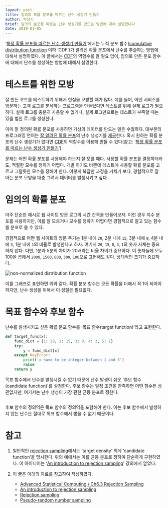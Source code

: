 ```yaml
---
layout: post
title: 임의의 확률 분포를 따르는 난수 생성기 만들기
author: 박장시
brief: 임의의 분포를 따르는 난수 생성기를 만드는 방법에 대해 설명합니다
date: 2019-01-05
---
```


‘[특정 확률 분포를 따르는 난수 생성기 만들기](/2017/04/13/how_to_make_random_number_generator_for_any_probability_distribution.html)‘에서는
누적 분포 함수([cumulative distribution function](https://en.wikipedia.org/wiki/Cumulative_distribution_function) 이하 ‘CDF’)가
알려진 확률 분포에서 난수를 추출하는 방법에 대해서 설명하였다.
이 글에서는 [CDF](https://en.wikipedia.org/wiki/Cumulative_distribution_function)의
역함수를 알 필요 없이, 임의로 만든 분포 함수에 대해서 난수를 생성하는 방법에 대해서 설명한다.

# 테스트를 위한 모방
잘 만든 코드를 테스트하기 위해서 현실을 모방할 때가 많다.
예를 들어, 어떤 서비스를 방문하는 고객 로그를 분석하는 프로그램을 만들었다면 테스트를 위해 실제 로그가 필요하다.
실제 로그를 충분히 사용할 수 없거나, 실제 로그만으로는 테스트가 부족할 때는 있을 법한 로그를 생성한다.

이미 잘 정의된 확률 분포를 사용하면 가상의 데이터를 만드는 일은 수월하다.
대부분의 프로그래밍 언어는 [잘 알려진 확률 분포]((https://en.wikipedia.org/wiki/Probability_distribution#Common_probability_distributions))의
난수 생성기를 [제공](https://docs.scipy.org/doc/scipy/reference/stats.html)한다.
혹시 원하는 확률 분포의 난수 생성기가 없다면 [CDF](https://en.wikipedia.org/wiki/Cumulative_distribution_function)의
역함수를 이용해 만들 수 있다(참고: ‘[특정 확률 분포를 따르는 난수 생성기 만들기](/2017/04/13/how_to_make_random_number_generator_for_any_probability_distribution.html)’).

문제는 어떤 확률 분포를 사용해야 하는지 잘 모를 때다.
사용할 확률 분포를 결정하더라도, 적절한 모수를 정하기 어렵다.
개발 하기도 바쁜데 테스트에 사용할 확률 분포를 고르고 그럴듯한 모수를 정해야 한다.
이렇게 복잡한 과정을 거치기 보다, 경험적으로 잘 아는 분포 모양을 대충 그려서 데이터를 발생시키고 싶다.

# 임의의 확률 분포
아주 단순한 예시로 웹 사이트 방문 로그의 시간 간격을 만들어보자.
이런 경우 지수 분포를 사용하지만, 이를 잘 모르거나 모수를 정하기 어렵다면 경험적으로 알고 있는 함수를 분포로 쓸 수 있다.

경험적으로 어떤 웹 사이트의 방문 주기는 1분 내에 `20`, 2분 내에 `15`, 3분 내에 `8`, 4분 내에 `3`, 1분 내에 `1`의 비율로 발생한다고 하자.
여기서 `20`, `15`, `8`, `3`, `1`의 숫자 자체는 중요하지 않다.
다만, 1분과 5분의 차이가 20배라는 비율 차이가 중요하다.
이 숫자들에 모두 100을 곱해서 `2000`, `1500`, `800`, `300`, `100`으로 표현해도 같다.
상대적인 크기가 중요하다.

![non-normalized distribution function]()

이를 그래프로 표현하면 위와 같다. 확률 분포 함수는 모든 확률을 더해서 꼭 1이 되어야 하지만, 난수 생성을 위해서 이 성질은 필요없다.

# 목표 함수와 후보 함수

난수를 발생시키고 싶은 확률 분포 함수를 ‘목표 함수(target function)’라고 표현한다.

```python
def target_func(x):
    func_dict = {1: 20, 2: 15, 3: 8, 4: 3, 5: 1}
    try:
        y = func_dict[x]
    except KeyError:
        print('x have to be integer between 1 and 5')
        raise
    return y
```

목표 함수에서 난수를 발생시킬 수 없기 때문에 난수 발생이 쉬운 '후보 함수(candidate function)'를 설정한다.
후보 함수는 일정 조건을 만족하면 어떤 함수든 상관없지만, 여기서는 난수 생성이 가장 편한 균등 분포로 정한다.

```python

```

후보 함수의 정의역은 목표 함수의 정의역을 포함해야 한다.
이는 후보 함수에서 발생하지 않는 난수는 절대로 목표 함수에서 뽑을 수 없기 때문이다.


# 참고

1. 일반적인 [rejection sampling](https://en.wikipedia.org/wiki/Rejection_sampling)에서는
‘target density’ 외에 ‘candidate function’을 명시한다.
위의 예에서는 이를 균등 분포로 정하여 단순하게 구현하였다.
이 아이디어는 ‘[An introduction to rejection sampling](https://youtu.be/kYWHfgkRc9s)’ 강의에서 얻었다.

2. 이 글은 아래의 자료를 참고하여 작성하였다.
    * [Advanced Statistical Computing / Ch6.3 Rejection Sampling](https://bookdown.org/rdpeng/advstatcomp/rejection-sampling.html)
    * [An introduction to rejection sampling](https://youtu.be/kYWHfgkRc9s)
    * [Rejection sampling](https://en.wikipedia.org/wiki/Rejection_sampling)
    * [Pseudo-random number sampling](https://en.wikipedia.org/wiki/Pseudo-random_number_sampling)
